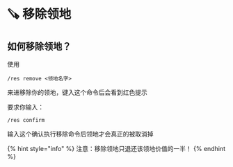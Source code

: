 # 🪚 移除领地

## 如何移除领地？

使用

`/res remove <领地名字>`&#x20;

来进移除你的领地，键入这个命令后会看到红色提示

要求你输入：

`/res confirm`&#x20;

输入这个确认执行移除命令后领地才会真正的被取消掉

{% hint style="info" %}
注意：移除领地只退还该领地价值的一半！
{% endhint %}
